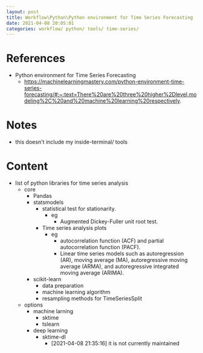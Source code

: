 ```yaml
---
layout: post
title: Workflow\Python\Python environment for Time Series Forecasting
date: 2021-04-08 20:05:01
categories: workflow/ python/ tools/ time-series/
---
```


# References
* Python environment for Time Series Forecasting
    * https://machinelearningmastery.com/python-environment-time-series-forecasting/#:~:text=There%20are%20three%20higher%2Dlevel,modeling%2C%20and%20machine%20learning%20respectively.

# Notes
* this doesn't include my inside-terminal/ tools

# Content
* list of python libraries for time series analysis
    * core
        * Pandas 
        * statsmodels
            * statistical test for stationarity.
                * eg
                    * Augmented Dickey-Fuller unit root test.
            * Time series analysis plots 
                * eg
                    * autocorrelation function (ACF) and partial autocorrelation function (PACF). 
                    * Linear time series models such as autoregression (AR), moving average (MA), autoregressive moving average (ARMA), and autoregressive integrated moving average (ARIMA). 
        * scikit-learn
            * data preparation  
            * machine learning algorithm
            * resampling methods for TimeSeriesSplit
    * options 
        * machine larning 
            * sktime 
            * tslearn
        * deep learning 
            * sktime-dl 
                * [2021-04-08 21:35:16] it is not currently maintained

